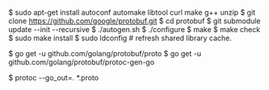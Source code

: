 
$ sudo apt-get install autoconf automake libtool curl make g++ unzip
$ git clone https://github.com/google/protobuf.git
$ cd protobuf
$ git submodule update --init --recursive
$ ./autogen.sh
$ ./configure
$ make
$ make check
$ sudo make install
$ sudo ldconfig # refresh shared library cache.

$ go get -u github.com/golang/protobuf/proto
$ go get -u github.com/golang/protobuf/protoc-gen-go

$ protoc --go_out=. *.proto
